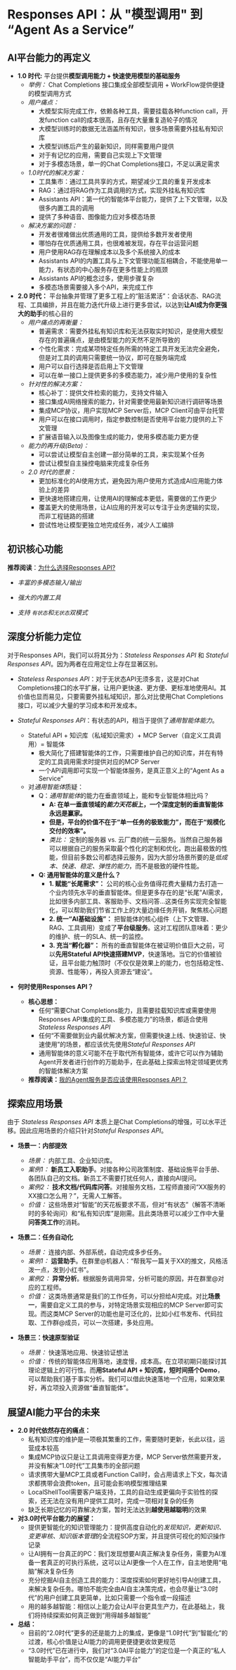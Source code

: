 # Responses API：从 "模型调用" 到 “Agent As a Service”

## AI平台能力的再定义

* **1.0 时代:** 平台提供**模型调用能力 + 快速使用模型的基础服务**
    * *举例：* Chat Completions 接口集成全部模型调用 + WorkFlow提供便捷的模型调用方式
    * *用户痛点：* 
      * 大模型实际完成工作，依赖各种工具，需要挂载各种function call，开发function call的成本很高，且存在大量重复造轮子的情况
      * 大模型训练时的数据无法涵盖所有知识，很多场景需要外挂私有知识库
      * 大模型训练后产生的最新知识，同样需要用户提供
      * 对于有记忆的应用，需要自己实现上下文管理
      * 对于多模态场景，单一的Chat Completions接口，不足以满足需求
    * *1.0时代的解决方案：*
      * 工具集市：通过工具共享的方式，期望减少工具的重复开发成本
      * RAG：通过将RAG作为工具调用的方式，实现外挂私有知识库
      * Assistants API：第一代的智能体平台能力，提供了上下文管理，以及很多内置工具的调用
      * 提供了多种语音、图像能力应对多模态场景
    * *解决方案的问题：*
      * 开发者很难做出优质通用的工具，提供给多数开发者使用
      * 哪怕存在优质通用工具，也很难被发现，存在平台运营问题
      * 用户使用RAG存在理解成本以及多个系统接入的成本
      * Assistants API的内置工具与上下文管理功能互相耦合，不能使用单一能力，有状态的中心服务存在更多性能上的瓶颈
      * Assistants API的概念过多，使用步骤复杂
      * 多模态场景需要接入多个API，来完成工作
* **2.0 时代：** 平台抽象并管理了更多工程上的“脏活累活”：会话状态、RAG流程、工具编排，并且在能力迭代升级上进行更多尝试，以达到**让AI成为你更强大的助手**的核心目的
    * *用户痛点的再衡量：*
      * 普遍需求：需要外挂私有知识库和无法获取实时知识，是使用大模型存在的普遍痛点，是由模型能力的天然不足所导致的
      * 个性化需求：完成某项特定任务所需的特定工具开发无法完全避免，但是对工具的调用只需要统一协议，即可在服务端完成
      * 用户可以自行选择是否启用上下文管理
      * 可以在单一接口上提供更多的多模态能力，减少用户使用的复杂性
    * *针对性的解决方案：*
      * 核心补丁：提供文件检索的能力，支持文件输入
      * 接口集成AI网络搜索的能力，针对需要使用最新知识进行调研等场景
      * 集成MCP协议，用户实现MCP Server后，MCP Client可由平台托管
      * 用户可以在接口调用时，指定参数控制是否使用平台能力提供的上下文管理
      * 扩展语音输入以及图像生成的能力，使用多模态能力更方便
    * *能力的再升级(Beta)：*
      * 可以尝试让模型自主创建一部分简单的工具，来实现某个任务
      * 尝试让模型自主操控电脑来完成复杂任务
    * *2.0 时代的愿景：*
      * 更加标准化的AI使用方式，避免因为用户使用方式造成AI应用能力体验上的差异
      * 更快速地搭建应用，让使用AI的理解成本更低，需要做的工作更少
      * 覆盖更大的使用场景，让AI应用的开发可以专注于业务逻辑的实现，而非工程链路的搭建
      * 尝试性地让模型更独立地完成任务，减少人工编排

## 初识核心功能

**推荐阅读**：[为什么选择Responses API?](../why-responses-api.md)

* *丰富的多模态输入/输出*

* *强大的内置工具*

* *支持 `有状态`和`无状态`双模式*

## 深度分析能力定位
对于Responses API，我们可以将其分为：*Stateless Responses API* 和 *Stateful Responses API*。因为两者在应用定位上存在显著区别。

* *Stateless Responses API*：对于无状态API无须多言，这是对Chat Completions接口的水平扩展，让用户更快速、更方便、更标准地使用AI。其价值也显而易见，只要需要外挂私域知识，那么对比使用Chat Completions接口，可以减少大量的学习成本和开发成本。

* *Stateful Responses API*：有状态的API，相当于提供了*通用智能体能力*。
    * Stateful API + 知识库（私域知识需求）+ MCP Server（自定义工具调用）= 智能体
      * 极大简化了搭建智能体的工作，只需要维护自己的知识库，并在有特定的工具调用需求时提供对应的MCP Server
      * 一个API调用即可实现一个智能体服务，是真正意义上的“Agent As a Service”
    * 对*通用智能体*质疑：
      * Q：*通用智能体*的能力在垂直领域上，能和专业智能体相比吗？
        * **A: 在单一垂直领域的*能力天花板*上，一个深度定制的垂直智能体永远是赢家。**
        * **但是，平台的价值不在于“单一任务的极致能力”，而在于“规模化交付的效率”。**
        * *类比：* 定制的服务器 vs. 云厂商的统一云服务。当然自己服务器可以根据自己的服务采取最个性化的定制和优化，跑出最极致的性能，但目前多数公司都选择云服务，因为大部分场景所要的是*低成本、快速、稳定、弹性的能力*，而不是极致的硬件性能。
      * **Q: 通用智能体的意义是什么？**    
        * **1. 赋能“长尾需求”：** 公司的核心业务值得花费大量精力去打造一个业内领先水平的垂直智能体。但是更多存在的是“长尾”AI需求，比如很多内部工具、客服助手、文档问答...这类任务实现完全智能化，可以帮助我们节省工作上的大量边缘任务开销，聚焦核心问题
        * **2. 统一“AI基础设施”：** 把智能体的核心组件（上下文管理、RAG、工具调用）变成了**平台级服务**。这对工程团队意味着：更少的维护、统一的SLA、统一的监控。
        * **3. 充当“孵化器”：** 所有的垂直智能体在被证明价值巨大之前，可以**先用Stateful API快速搭建MVP**，快速落地。当它的价值被验证，且平台能力触顶时（不仅仅是效果上的能力，也包括稳定性、资源、性能等），再投入资源去“建设”。
* **何时使用Responses API？**
    * **核心思想：**
      * 任何“需要Chat Completions能力，且需要挂载知识库或需要使用Responses API集成的工具、多模态能力”的场景，都适合使用*Stateless Responses API*
      * 任何“不需要做到业内最优解决方案，但需要快速上线、快速验证、快速使用”的场景，都应该优先使用*Stateful Responses API*
      * 通用智能体的意义可能不在于取代所有智能体，或许它可以作为辅助Agent开发者进行创作的万能助手，在此基础上探索出特定领域更优秀的智能体解决方案
    * **推荐阅读：**[我的Agent服务是否应该使用Responses API？](../when-to-use-responses-api.md)

## 探索应用场景
由于 *Stateless Responses API* 本质上是Chat Completions的增强，可以水平迁移。因此应用场景的介绍只针对*Stateful Responses API*。
* **场景一：内部提效**
    * *场景：* 内部工具、企业知识库。
    * *案例1：* **新员工入职助手**。对接各种公司政策制度、基础设施平台手册、各团队自己的文档。新员工不需要打扰任何人，直接向AI提问。
    * *案例2：* **技术文档/代码库问答**。对接服务文档，工程师直接问“XX服务的XX接口怎么用？”，无需人工解答。
    * *价值：* 这些场景对“智能”的天花板要求不高，但对“有状态”（解答不清晰时的多轮询问）和“私有知识库”是刚需。且此类场景可以减少工作中大量**问答类工作**的消耗。

* **场景二：任务自动化**
    * *场景：* 连接内部、外部系统，自动完成多步任务。
    * *案例1：* **运营助手**。在群里@机器人：“帮我写一篇关于XX的推文，风格活泼一点，发到小红书”。
    * *案例2：* **异常分析**。根据服务调用异常，分析可能的原因，并在群里@对应的工程师。
    * *价值：* 这类场景通常是我们的工作任务，可以分担给AI完成。对比**场景一**，需要自定义工具的参与，对特定场景实现相应的MCP Server即可实现。而这类MCP Server的功能也是可泛化的，比如小红书发布、代码拉取、工作群@成员，可以一次搭建，多处应用。

* **场景三：快速原型验证**
    * *场景：* 快速落地应用、快速验证想法
    * *价值：* 传统的智能体应用落地，速度慢，成本高。在立项初期只能探讨其理论逻辑上的可行性。而**用Stateful API + 知识库，短时间搭个Demo**，可以帮助我们基于事实分析。我们可以借此快速落地一个应用，如果效果好，再立项投入资源做“垂直智能体”。

## 展望AI能力平台的未来
* **2.0 时代依然存在的痛点：**
    * 私有知识库的维护是一项极其繁重的工作，需要随时更新，长此以往，运营成本较高
    * 集成MCP协议只是让工具调用变得更方便，MCP Server依然需要开发，并没有解决“1.0时代”工具集市的全部问题
    * 请求携带大量MCP工具或者Function Call时，会占用请求上下文，每次请求都携带会浪费token，且可能会影响模型推理结果
    * LocalShellTool需要客户端支持，工具的自动生成更偏向于实验性的探索，还无法在没有用户提供工具时，完成一项相对复杂的任务
    * 缺乏长期记忆的可靠解决方案，暂时无法达到**越使用越聪明**的效果
* **对3.0时代平台能力的展望：**
    * 提供更智能化的知识管理能力：提供高度自动化的*发现知识，更新知识、变更审核、知识版本管理*的全流程SOP方案，并且提供可视化的知识操作记录
    * 让AI拥有一台真正的PC：我们发现想要AI真正解决复杂任务，需要为AI准备一套真正的可执行系统，这可以让AI更像一个人在工作，自主地使用“电脑”解决复杂任务
    * 充分挖掘AI自主创造工具的能力：深度探索如何更好地引导AI创建工具，来解决复杂任务。哪怕不能完全由AI自主决策完成，也会尽量让“3.0时代”的用户创建工具更简单，比如只需要一个指令或一段描述
    * 用的越多越智能：相信以上能力会让AI平台更具生产力，在此基础上，我们将持续探索如何真正做到“用得越多越智能”
* **总结：**
    * 目前的“2.0时代”更多的还是能力上的集成，更像是“1.0时代”到“智能化”的过渡，核心价值是让AI能力的调用更便捷更收敛更规范
    * “3.0时代”已在进行中，我们对“3.0AI平台能力”的定位是一个真正的“私人智能助手平台”，而不仅仅是“AI能力平台”
